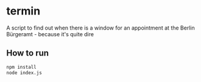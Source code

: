 # termin
A script to find out when there is a window for an appointment at the Berlin Bürgeramt - because it's quite dire

## How to run

```bash
npm install
node index.js
```
